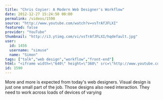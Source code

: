 ```yaml
---
title: "Chris Coyier: A Modern Web Designer's Workflow"
date: 2012-12-27 15:24:50 00:00
permalink: /videos/1590
source: "http://www.youtube.com/watch?v=vsTrAfJFLXI"
featured: false
provider: "YouTube"
thumbnail: "http://i3.ytimg.com/vi/vsTrAfJFLXI/hqdefault.jpg"
user:
  id: 1456
  username: "simuse"
  name: "Simon"
tags: ["talk","web design","workflow","front-end"]
html: "<iframe width=\"640\" height=\"360\" src=\"http://www.youtube.com/embed/vsTrAfJFLXI?wmode=transparent&feature=oembed\" frameborder=\"0\" allowfullscreen></iframe>"
id: 1590
---
```


More and more is expected from today's web designers. Visual design is just one small part of the job. Those designs also need interaction. They need to work across loads of devices of varying